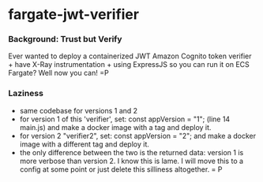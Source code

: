 # fargate-jwt-verifier


### Background: Trust but Verify
Ever wanted to deploy a containerized JWT Amazon Cognito token verifier + have X-Ray instrumentation + using ExpressJS so you can run it on ECS Fargate? Well now you can! =P 

### Laziness
- same codebase for versions 1 and 2
- for version 1 of this 'verifier', set: const appVersion = "1"; (line 14 main.js) and make a docker image with a tag and deploy it.
- for version 2 "verifier2", set: const appVersion = "2"; and make a docker image with a different tag and deploy it.
- the only difference between the two is the returned data: version 1 is more verbose than version 2. I know this is lame. I will move this to a config at some point or just delete this silliness altogether. = P
